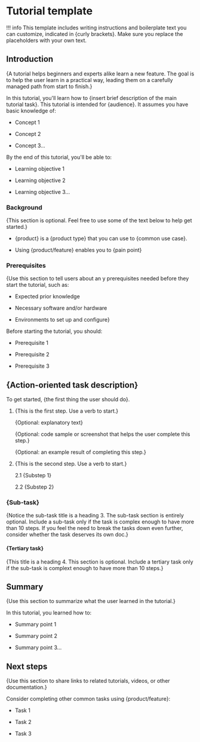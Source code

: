 # Tutorial template

!!! info
    This template includes writing instructions and boilerplate text you can customize, indicated in {curly brackets}. Make sure you replace the placeholders with your own text.

## Introduction

{A tutorial helps beginners and experts alike learn a new feature. The goal is to help the user learn in a practical way, leading them on a carefully managed path from start to finish.}

In this tutorial, you'll learn how to {insert brief description of the main tutorial task}. This tutorial is intended for {audience}. It assumes you have basic knowledge of:

* Concept 1

* Concept 2

* Concept 3...

By the end of this tutorial, you'll be able to:

* Learning objective 1

* Learning objective 2

* Learning objective 3...

### Background

{This section is optional. Feel free to use some of the text below to help get started.}

* {product} is a {product type} that you can use to {common use case}.

* Using {product/feature} enables you to {pain point}

### Prerequisites

{Use this section to tell users about an y prerequisites needed before they start the tutorial, such as:

* Expected prior knowledge

* Necessary software and/or hardware

* Environments to set up and configure}

Before starting the tutorial, you should:

* Prerequisite 1

* Prerequisite 2

* Prerequisite 3

## {Action-oriented task description}

To get started, {the first thing the user should do}.

1. {This is the first step. Use a verb to start.}

    {Optional: explanatory text}

    {Optional: code sample or screenshot that helps the user complete this step.}

    {Optional: an example result of completing this step.}

2. {This is the second step. Use a verb to start.}

    2.1 {Substep 1}

    2.2 {Substep 2}

### {Sub-task}

{Notice the sub-task title is a heading 3. The sub-task section is entirely optional. Include a sub-task only if the task is complex enough to have more than 10 steps. If you feel the need to break the tasks down even further, consider whether the task deserves its own doc.}

#### {Tertiary task}

{This title is a heading 4. This section is optional. Include a tertiary task only if the sub-task is complext enough to have more than 10 steps.}

## Summary

{Use this section to summarize what the user learned in the tutorial.}

In this tutorial, you learned how to:

* Summary point 1

* Summary point 2

* Summary point 3...

## Next steps

{Use this section to share links to related tutorials, videos, or other documentation.}

Consider completing other common tasks using {product/feature}:

* Task 1

* Task 2

* Task 3